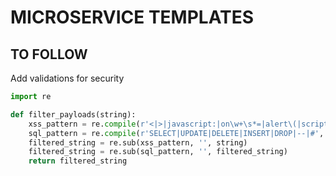 # MICROSERVICE TEMPLATES


## TO FOLLOW

Add validations for security
```python
import re

def filter_payloads(string):
    xss_pattern = re.compile(r'<|>|javascript:|on\w+\s*=|alert\(|script\s*>', re.IGNORECASE)
    sql_pattern = re.compile(r'SELECT|UPDATE|DELETE|INSERT|DROP|--|#', re.IGNORECASE)
    filtered_string = re.sub(xss_pattern, '', string)
    filtered_string = re.sub(sql_pattern, '', filtered_string)
    return filtered_string

```